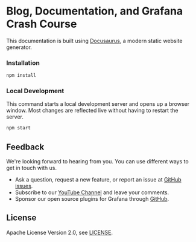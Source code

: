 # Blog, Documentation, and Grafana Crash Course

This documentation is built using [Docusaurus](https://docusaurus.io/), a modern static website generator.

### Installation

```sh
npm install
```

### Local Development

This command starts a local development server and opens up a browser window. Most changes are reflected live without having to restart the server.

```sh
npm start
```

## Feedback

We're looking forward to hearing from you. You can use different ways to get in touch with us.

- Ask a question, request a new feature, or report an issue at [GitHub issues](https://github.com/volkovlabs/volkovlabs.io/issues).
- Subscribe to our [YouTube Channel](https://www.youtube.com/@volkovlabs) and leave your comments.
- Sponsor our open source plugins for Grafana through [GitHub](https://github.com/sponsors/VolkovLabs).

## License

Apache License Version 2.0, see [LICENSE](https://github.com/volkovlabs/volkovlabs.io/blob/main/LICENSE).
